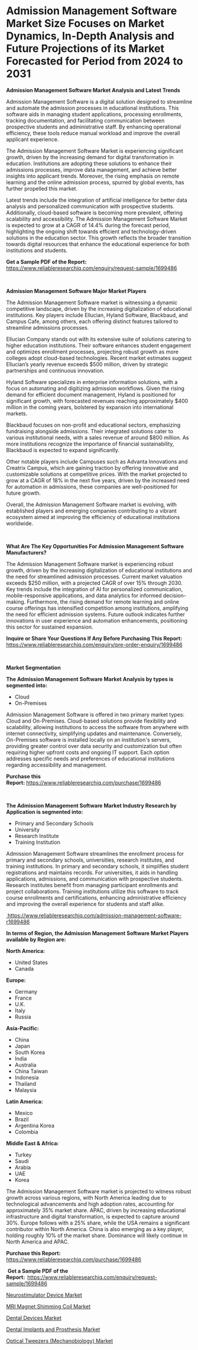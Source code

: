 <p><h1>Admission Management Software Market Size Focuses on Market Dynamics, In-Depth Analysis and Future Projections of its Market Forecasted for Period from 2024 to 2031</h1></p><p><strong>Admission Management Software Market Analysis and Latest Trends</strong></p>
<p><p>Admission Management Software is a digital solution designed to streamline and automate the admission processes in educational institutions. This software aids in managing student applications, processing enrollments, tracking documentation, and facilitating communication between prospective students and administrative staff. By enhancing operational efficiency, these tools reduce manual workload and improve the overall applicant experience.</p><p>The Admission Management Software Market is experiencing significant growth, driven by the increasing demand for digital transformation in education. Institutions are adopting these solutions to enhance their admissions processes, improve data management, and achieve better insights into applicant trends. Moreover, the rising emphasis on remote learning and the online admission process, spurred by global events, has further propelled this market.</p><p>Latest trends include the integration of artificial intelligence for better data analysis and personalized communication with prospective students. Additionally, cloud-based software is becoming more prevalent, offering scalability and accessibility. The Admission Management Software Market is expected to grow at a CAGR of 14.4% during the forecast period, highlighting the ongoing shift towards efficient and technology-driven solutions in the education sector. This growth reflects the broader transition towards digital resources that enhance the educational experience for both institutions and students.</p></p>
<p><strong>Get a Sample PDF of the Report:&nbsp;</strong> <a href="https://www.reliableresearchiq.com/enquiry/request-sample/1699486?utm_campaign=1769&utm_medium=2&utm_source=Github&utm_content=ia&utm_term=20102024&utm_id=admission-management-software">https://www.reliableresearchiq.com/enquiry/request-sample/1699486</a></p>
<p>&nbsp;</p>
<p><strong>Admission Management Software Major Market Players</strong></p>
<p><p>The Admission Management Software market is witnessing a dynamic competitive landscape, driven by the increasing digitalization of educational institutions. Key players include Ellucian, Hyland Software, Blackbaud, and Campus Cafe, among others, each offering distinct features tailored to streamline admissions processes.</p><p>Ellucian Company stands out with its extensive suite of solutions catering to higher education institutions. Their software enhances student engagement and optimizes enrollment processes, projecting robust growth as more colleges adopt cloud-based technologies. Recent market estimates suggest Ellucian’s yearly revenue exceeds $500 million, driven by strategic partnerships and continuous innovation.</p><p>Hyland Software specializes in enterprise information solutions, with a focus on automating and digitizing admission workflows. Given the rising demand for efficient document management, Hyland is positioned for significant growth, with forecasted revenues reaching approximately $400 million in the coming years, bolstered by expansion into international markets.</p><p>Blackbaud focuses on non-profit and educational sectors, emphasizing fundraising alongside admissions. Their integrated solutions cater to various institutional needs, with a sales revenue of around $800 million. As more institutions recognize the importance of financial sustainability, Blackbaud is expected to expand significantly.</p><p>Other notable players include Campuses such as Advanta Innovations and Creatrix Campus, which are gaining traction by offering innovative and customizable solutions at competitive prices. With the market projected to grow at a CAGR of 18% in the next five years, driven by the increased need for automation in admissions, these companies are well-positioned for future growth.</p><p>Overall, the Admission Management Software market is evolving, with established players and emerging companies contributing to a vibrant ecosystem aimed at improving the efficiency of educational institutions worldwide.</p></p>
<p>&nbsp;</p>
<p><strong>What Are The Key Opportunities For Admission Management Software Manufacturers?</strong></p>
<p><p>The Admission Management Software market is experiencing robust growth, driven by the increasing digitalization of educational institutions and the need for streamlined admission processes. Current market valuation exceeds $250 million, with a projected CAGR of over 15% through 2030. Key trends include the integration of AI for personalized communication, mobile-responsive applications, and data analytics for informed decision-making. Furthermore, the rising demand for remote learning and online course offerings has intensified competition among institutions, amplifying the need for efficient admission systems. Future outlook indicates further innovations in user experience and automation enhancements, positioning this sector for sustained expansion.</p></p>
<p><strong>Inquire or Share Your Questions If Any Before Purchasing This Report:</strong> <a href="https://www.reliableresearchiq.com/enquiry/pre-order-enquiry/1699486?utm_campaign=1769&utm_medium=2&utm_source=Github&utm_content=ia&utm_term=20102024&utm_id=admission-management-software">https://www.reliableresearchiq.com/enquiry/pre-order-enquiry/1699486</a></p>
<p>&nbsp;</p>
<p><strong>Market Segmentation</strong></p>
<p><strong>The Admission Management Software Market Analysis by types is segmented into:</strong></p>
<p><ul><li>Cloud</li><li>On-Premises</li></ul></p>
<p><p>Admission Management Software is offered in two primary market types: Cloud and On-Premises. Cloud-based solutions provide flexibility and scalability, allowing institutions to access the software from anywhere with internet connectivity, simplifying updates and maintenance. Conversely, On-Premises software is installed locally on an institution's servers, providing greater control over data security and customization but often requiring higher upfront costs and ongoing IT support. Each option addresses specific needs and preferences of educational institutions regarding accessibility and management.</p></p>
<p><strong>Purchase this Report:&nbsp;</strong><a href="https://www.reliableresearchiq.com/purchase/1699486?utm_campaign=1769&utm_medium=2&utm_source=Github&utm_content=ia&utm_term=20102024&utm_id=admission-management-software">https://www.reliableresearchiq.com/purchase/1699486</a></p>
<p>&nbsp;</p>
<p><strong>The Admission Management Software Market Industry Research by Application is segmented into:</strong></p>
<p><ul><li>Primary and Secondary Schools</li><li>University</li><li>Research Institute</li><li>Training Institution</li></ul></p>
<p><p>Admission Management Software streamlines the enrollment process for primary and secondary schools, universities, research institutes, and training institutions. In primary and secondary schools, it simplifies student registrations and maintains records. For universities, it aids in handling applications, admissions, and communication with prospective students. Research institutes benefit from managing participant enrollments and project collaborations. Training institutions utilize this software to track course enrollments and certifications, enhancing administrative efficiency and improving the overall experience for students and staff alike.</p></p>
<p><a href="https://www.reliableresearchiq.com/admission-management-software-r1699486?utm_campaign=1769&utm_medium=2&utm_source=Github&utm_content=ia&utm_term=20102024&utm_id=admission-management-software">&nbsp;https://www.reliableresearchiq.com/admission-management-software-r1699486</a></p>
<p><strong>In terms of Region, the Admission Management Software Market Players available by Region are:</strong></p>
<p>
    <p> <strong> North America: </strong>
        <ul>
            <li>United States</li>
            <li>Canada</li>
        </ul>
        </p> 
    <p> <strong> Europe: </strong>
        <ul>
            <li>Germany</li>
            <li>France</li>
            <li>U.K.</li>
            <li>Italy</li>
            <li>Russia</li>
        </ul>
        </p> 
    <p> <strong> Asia-Pacific: </strong>
        <ul>
            <li>China</li>
            <li>Japan</li>
            <li>South Korea</li>
            <li>India</li>
            <li>Australia</li>
            <li>China Taiwan</li>
            <li>Indonesia</li>
            <li>Thailand</li>
            <li>Malaysia</li>
        </ul>
        </p> 
    <p> <strong> Latin America: </strong>
        <ul>
            <li>Mexico</li>
            <li>Brazil</li>
            <li>Argentina Korea</li>
            <li>Colombia</li>
        </ul>
        </p> 
    <p> <strong> Middle East & Africa: </strong>
        <ul>
            <li>Turkey</li>
            <li>Saudi</li>
            <li>Arabia</li>
            <li>UAE</li>
            <li>Korea</li>
        </ul>
    </p>
    </p>
<p><p>The Admission Management Software market is projected to witness robust growth across various regions, with North America leading due to technological advancements and high adoption rates, accounting for approximately 35% market share. APAC, driven by increasing educational infrastructure and digital transformation, is expected to capture around 30%. Europe follows with a 25% share, while the USA remains a significant contributor within North America. China is also emerging as a key player, holding roughly 10% of the market share. Dominance will likely continue in North America and APAC.</p></p>
<p><strong>Purchase this Report: </strong><a href="https://www.reliableresearchiq.com/purchase/1699486?utm_campaign=1769&utm_medium=2&utm_source=Github&utm_content=ia&utm_term=20102024&utm_id=admission-management-software">https://www.reliableresearchiq.com/purchase/1699486</a></p>
<p>&nbsp;<strong>Get a Sample PDF of the Report:&nbsp;&nbsp;</strong><a href="https://www.reliableresearchiq.com/enquiry/request-sample/1699486?utm_campaign=1769&utm_medium=2&utm_source=Github&utm_content=ia&utm_term=20102024&utm_id=admission-management-software">https://www.reliableresearchiq.com/enquiry/request-sample/1699486</a></p>
<p><strong></strong></p>
<p><p><a href="https://www.linkedin.com/pulse/global-neurostimulator-device-market-size-trends-analysis-1nare?utm_campaign=1769&utm_medium=2&utm_source=Github&utm_content=ia&utm_term=20102024&utm_id=admission-management-software">Neurostimulator Device Market</a></p><p><a href="https://www.linkedin.com/pulse/charting-future-comprehensive-analysis-global-mri-n2rbe?utm_campaign=1769&utm_medium=2&utm_source=Github&utm_content=ia&utm_term=20102024&utm_id=admission-management-software">MRI Magnet Shimming Coil Market</a></p><p><a href="https://www.linkedin.com/pulse/global-dental-devices-market-landscape-future-trends-yekne?utm_campaign=1769&utm_medium=2&utm_source=Github&utm_content=ia&utm_term=20102024&utm_id=admission-management-software">Dental Devices Market</a></p><p><a href="https://www.linkedin.com/pulse/dental-implants-prosthesis-market-global-insights-sales-mhz2e?utm_campaign=1769&utm_medium=2&utm_source=Github&utm_content=ia&utm_term=20102024&utm_id=admission-management-software">Dental Implants and Prosthesis Market</a></p><p><a href="https://github.com/AngelaWalsh696/Market-Research-Report-List-1/blob/main/optical-tweezers-mechanobiology-market.md?utm_campaign=1769&utm_medium=2&utm_source=Github&utm_content=ia&utm_term=20102024&utm_id=admission-management-software">Optical Tweezers (Mechanobiology) Market</a></p></p>